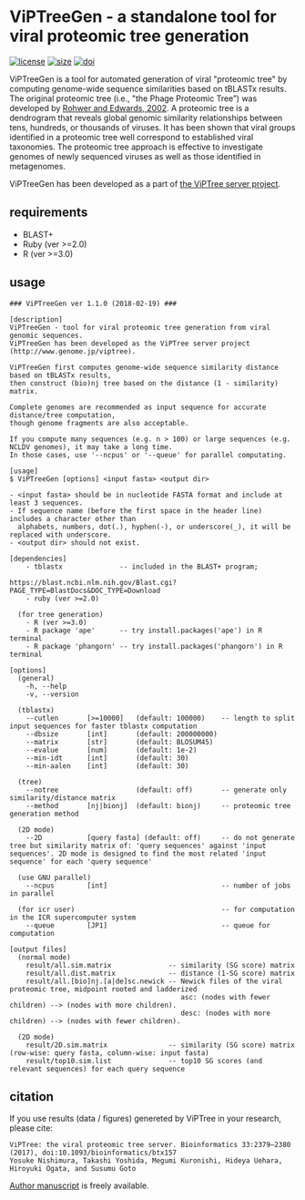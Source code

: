 
# ViPTreeGen - a standalone tool for viral proteomic tree generation

[![license](https://img.shields.io/github/license/mashape/apistatus.svg)](/LICENSE)
[![size](https://img.shields.io/github/size/webcaetano/craft/build/phaser-craft.min.js.svg)]()
[![doi](https://img.shields.io/badge/doi-10.1093%2Fbioinformatics%2Fbtx157-blue.svg?style=flat)](https://doi.org/10.1093/bioinformatics/btx157)

ViPTreeGen is a tool for automated generation of viral "proteomic tree" by computing genome-wide sequence similarities based on tBLASTx results.
The original proteomic tree (i.e., "the Phage Proteomic Tree”) was developed by [Rohwer and Edwards, 2002](https://doi.org/10.1128/JB.184.16.4529-4535.2002).
A proteomic tree is a dendrogram that reveals global genomic similarity relationships between tens, hundreds, or thousands of viruses.
It has been shown that viral groups identified in a proteomic tree well correspond to established viral taxonomies.
The proteomic tree approach is effective to investigate genomes of newly sequenced viruses as well as those identified in metagenomes.

ViPTreeGen has been developed as a part of [the ViPTree server project](http://www.genome.jp/viptree).

## requirements
* BLAST+
* Ruby (ver >=2.0)
* R (ver >=3.0)

## usage 
```
### ViPTreeGen ver 1.1.0 (2018-02-19) ###

[description]
ViPTreeGen - tool for viral proteomic tree generation from viral genomic sequences.
ViPTreeGen has been developed as the ViPTree server project (http://www.genome.jp/viptree).

ViPTreeGen first computes genome-wide sequence similarity distance based on tBLASTx results,
then construct (bio)nj tree based on the distance (1 - similarity) matrix.

Complete genomes are recommended as input sequence for accurate distance/tree computation,
though genome fragments are also acceptable.

If you compute many sequences (e.g. n > 100) or large sequences (e.g. NCLDV genomes), it may take a long time.
In those cases, use '--ncpus' or '--queue' for parallel computating.

[usage]
$ ViPTreeGen [options] <input fasta> <output dir>

- <input fasta> should be in nucleotide FASTA format and include at least 3 sequences.
- If sequence name (before the first space in the header line) includes a character other than
  alphabets, numbers, dot(.), hyphen(-), or underscore(_), it will be replaced with underscore.
- <output dir> should not exist.

[dependencies]
    - tblastx              -- included in the BLAST+ program;
                              https://blast.ncbi.nlm.nih.gov/Blast.cgi?PAGE_TYPE=BlastDocs&DOC_TYPE=Download
    - ruby (ver >=2.0)

  (for tree generation)
    - R (ver >=3.0)
    - R package 'ape'      -- try install.packages('ape') in R terminal
    - R package 'phangorn' -- try install.packages('phangorn') in R terminal

[options]
  (general)
    -h, --help
    -v, --version

  (tblastx)
    --cutlen       [>=10000]   (default: 100000)    -- length to split input sequences for faster tblastx computation
    --dbsize       [int]       (default: 200000000)
    --matrix       [str]       (default: BLOSUM45)
    --evalue       [num]       (default: 1e-2)
    --min-idt      [int]       (default: 30)
    --min-aalen    [int]       (default: 30)

  (tree)
    --notree                   (default: off)       -- generate only similarity/distance matrix
    --method       [nj|bionj]  (default: bionj)     -- proteomic tree generation method

  (2D mode)
    --2D           [query fasta] (default: off)     -- do not generate tree but similarity matrix of: 'query sequences' against 'input sequences'. 2D mode is designed to find the most related 'input sequence' for each 'query sequence'

  (use GNU parallel)
    --ncpus        [int]                            -- number of jobs in parallel

  (for icr user)                                    -- for computation in the ICR supercomputer system
    --queue        [JP1]                            -- queue for computation

[output files]
  (normal mode)
    result/all.sim.matrix              -- similarity (SG score) matrix
    result/all.dist.matrix             -- distance (1-SG score) matrix
    result/all.[bio]nj.[a|de]sc.newick -- Newick files of the viral proteomic tree, midpoint rooted and ladderized
                                          asc: (nodes with fewer children) --> (nodes with more children).
                                          desc: (nodes with more children) --> (nodes with fewer children).

  (2D mode)
    result/2D.sim.matrix               -- similarity (SG score) matrix (row-wise: query fasta, column-wise: input fasta)
    result/top10.sim.list              -- top10 SG scores (and relevant sequences) for each query sequence
```

## citation
If you use results (data / figures) genereted by ViPTree in your research, please cite:
```
ViPTree: the viral proteomic tree server. Bioinformatics 33:2379–2380 (2017), doi:10.1093/bioinformatics/btx157
Yosuke Nishimura, Takashi Yoshida, Megumi Kuronishi, Hideya Uehara, Hiroyuki Ogata, and Susumu Goto
```
[Author manuscript](http://www.genome.jp/viptree/img/AM_Nishimura_Bioinformatics_2017.pdf) is freely available. 

